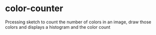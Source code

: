 # color-counter
Prcessing sketch to count the number of colors in an image, draw those colors and displays a histogram and the color count
